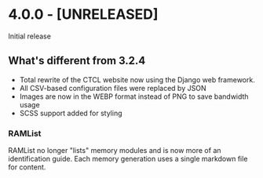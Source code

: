 # 4.0.0 - [UNRELEASED]

Initial release

## What's different from 3.2.4

- Total rewrite of the CTCL website now using the Django web framework.
- All CSV-based configuration files were replaced by JSON
- Images are now in the WEBP format instead of PNG to save bandwidth usage
- SCSS support added for styling

### RAMList

RAMList no longer "lists" memory modules and is now more of an identification guide. Each memory generation uses a single markdown file for content. 